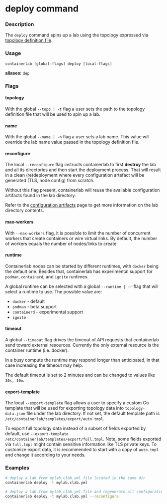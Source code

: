 # deploy command

### Description

The `deploy` command spins up a lab using the topology expressed via [topology definition file](../manual/topo-def-file.md).

### Usage

`containerlab [global-flags] deploy [local-flags]`

**aliases:** `dep`

### Flags

#### topology

With the global `--topo | -t` flag a user sets the path to the topology definition file that will be used to spin up a lab.

#### name

With the global `--name | -n` flag a user sets a lab name. This value will override the lab name value passed in the topology definition file.

#### reconfigure

The local `--reconfigure` flag instructs containerlab to first **destroy** the lab and all its directories and then start the deployment process. That will result in a clean (re)deployment where every configuration artefact will be generated (TLS, node config) from scratch.

Without this flag present, containerlab will reuse the available configuration artifacts found in the lab directory.

Refer to the [configuration artifacts](../manual/conf-artifacts.md) page to get more information on the lab directory contents.

#### max-workers
With `--max-workers` flag, it is possible to limit the number of concurrent workers that create containers or wire virtual links. By default, the number of workers equals the number of nodes/links to create.

#### runtime
Containerlab nodes can be started by different runtimes, with `docker` being the default one. Besides that, containerlab has experimental support for `podman`, `containerd`, and `ignite` runtimes.

A global runtime can be selected with a global `--runtime | -r` flag that will select a runtime to use. The possible value are:

* `docker` - default
* `podman` - beta support
* `containerd` - experimental support
* `ignite`

#### timeout
A global `--timeout` flag drives the timeout of API requests that containerlab send toward external resources. Currently the only external resource is the container runtime (i.e. docker).

In a busy compute the runtime may respond longer than anticipated, in that case increasing the timeout may help.

The default timeout is set to 2 minutes and can be changed to values like `30s, 10m`.

#### export-template
The local `--export-template` flag allows a user to specify a custom Go template that will be used for exporting topology data into `topology-data.json` file under the lab directory. If not set, the default template path is `/etc/containerlab/templates/export/auto.tmpl`.

To export full topology data instead of a subset of fields exported by default, use `--export-template /etc/containerlab/templates/export/full.tmpl`. Note, some fields exported via `full.tmpl` might contain sensitive information like TLS private keys. To customize export data, it is recommended to start with a copy of `auto.tmpl` and change it according to your needs.


### Examples

```bash
# deploy a lab from mylab.clab.yml file located in the same dir
containerlab deploy -t mylab.clab.yml

# deploy a lab from mylab.clab.yml file and regenerate all configuration artifacts
containerlab deploy -t mylab.clab.yml --reconfigure
```
